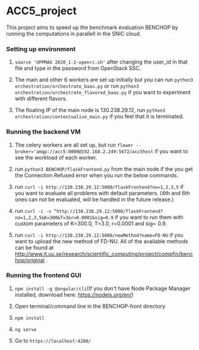 # ACC5_project

This project aims to speed up the benchmark evaluation BENCHOP by running the computations in parallell in the SNIC cloud.

### Setting up environment

1. `source 'UPPMAX 2020_1-2-openrc.sh'` after changing the user_id in that file and type in the password from OpenStack SSC.

2. The main and other 6 workers are set up initially but you can run `python3 orchestration/orchestrate_baas.py` or run `python3 orchestration/orchestrate_flavored_baas.py` if you want to experiment with different flavors.

3. The floating IP of the main node is 130.238.29.12, run `python3 orchestration/contextualise_main.py` if you feel that it is terminated.  

### Running the backend VM

1. The celery workers are all set up, but run `flower --broker='amqp://acc5:0000@192.168.2.249:5672/acc5host` if you want to see the workload of each worker.

2. run `python3 BENCHOP/flaskFrontend.py` from the main node if the you get the Connection Refused error when you run the below commands.

3. run `curl -i http://130.238.29.12:5000/flaskFrontend?no=1,2,3,5` if you want to evaluate all problems with default parameters. (4th and 6th ones can not be evaluated, will be handled in the future release.)

4. run `curl -i -v “http://130.238.29.12:5000/flaskFrontend?no=1,2,3,5&K=300&T=3&r=0.0001&sig=0.9` if you want to run them with custom parameters of K=300.0, T=3.0, r=0.0001 and sig= 0.9.

5. run `curl -i http://130.238.29.12:5000/newMethod?name=FD-NU` if you want to upload the new method of FD-NU. All of the available methods can be found at http://www.it.uu.se/research/scientific_computing/project/compfin/benchop/original .

### Running the frontend GUI

1. `npm install -g @angular/cli`(If you don't have Node Package Manager installed, download here: https://nodejs.org/en/)

2. Open terminal/command line in the BENCHOP-front directory

3. `npm install`

4. `ng serve`

5. Go to `https://localhost:4200/`

